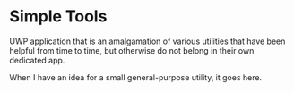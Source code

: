 Simple Tools
============

UWP application that is an amalgamation of various utilities that have been helpful from time to time, but otherwise do not belong in their own dedicated app.

When I have an idea for a small general-purpose utility, it goes here.
